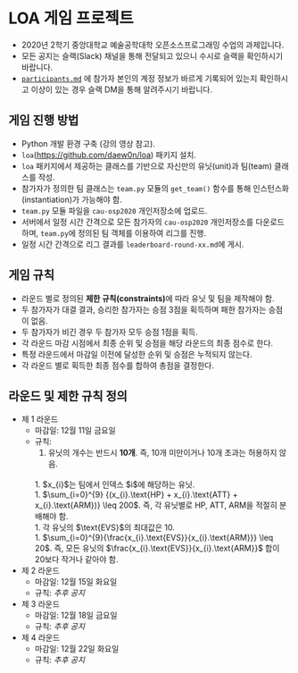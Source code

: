 # LOA 게임 프로젝트

- 2020년 2학기 중앙대학교 예술공학대학 오픈소스프로그래밍 수업의 과제입니다.
- 모든 공지는 슬랙(Slack) 채널을 통해 전달되고 있으니 수시로 슬랙을 확인하시기 바랍니다.
- [`participants.md`](participants.md) 에 참가자 본인의 계정 정보가 바르게 기록되어 있는지 확인하시고 이상이 있는 경우 슬랙 DM을 통해 알려주시기 바랍니다.

## 게임 진행 방법
- Python 개발 환경 구축 (강의 영상 참고).
- `loa`(https://github.com/daew0n/loa) 패키지 설치.
- `loa` 패키지에서 제공하는 클래스를 기반으로 자신만의 유닛(unit)과 팀(team) 클래스를 작성.
- 참가자가 정의한 팀 클래스는 `team.py` 모듈의 `get_team()` 함수를 통해 인스턴스화(instantiation)가 가능해야 함.
- `team.py` 모듈 파일을 `cau-osp2020` 개인저장소에 업로드.
- 서버에서 일정 시간 간격으로 모든 참가자의 `cau-osp2020` 개인저장소를 다운로드하며, `team.py`에 정의된 팀 객체를 이용하여 리그를 진행.
- 일정 시간 간격으로 리그 결과를 `leaderboard-round-xx.md`에 게시.

## 게임 규칙
- 라운드 별로 정의된 <strong>제한 규칙(constraints)</strong>에 따라 유닛 및 팀을 제작해야 함.
- 두 참가자가 대결 결과, 승리한 참가자는 승점 3점을 획득하며 패한 참가자는 승점이 없음.
- 두 참가자가 비긴 경우 두 참가자 모두 승점 1점을 획득.
- 각 라운드 마감 시점에서 최종 순위 및 승점을 해당 라운드의 최종 점수로 한다.
- 특정 라운드에서 마감일 이전에 달성한 순위 및 승점은 누적되지 않는다.
- 각 라운드 별로 획득한 최종 점수를 합하여 총점을 결정한다.

## 라운드 및 제한 규칙 정의
- 제 1 라운드
    - 마감일: 12월 11일 금요일
    - 규칙:
        1. 유닛의 개수는 반드시 **10개**.
           즉, 10개 미만이거나 10개 초과는 허용하지 않음.
        <br />
        1. $x_{i}$는 팀에서 인덱스 $i$에 해당하는 유닛.
        <br />
        1. $\sum_{i=0}^{9} {(x_{i}.\text{HP} + x_{i}.\text{ATT} + x_{i}.\text{ARM})} \leq 200$.
           즉, 각 유닛별로 HP, ATT, ARM을 적절히 분배해야 함.
        <br />
        1. 각 유닛의 $\text{EVS}$의 최대값은 10.
        <br />
        1. $\sum_{i=0}^{9}{\frac{x_{i}.\text{EVS}}{x_{i}.\text{ARM}}} \leq 20$.
           즉, 모든 유닛의 $\frac{x_{i}.\text{EVS}}{x_{i}.\text{ARM}}$ 합이 20보다 작거나 같아야 함.
        <br />
- 제 2 라운드
    - 마감일: 12월 15일 화요일
    - 규칙: *추후 공지*    
- 제 3 라운드
    - 마감일: 12월 18일 금요일
    - 규칙: *추후 공지*    
- 제 4 라운드
    - 마감일: 12월 22일 화요일
    - 규칙: *추후 공지*    